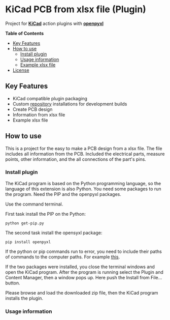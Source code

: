 # KiCad PCB from xlsx file (Plugin)
                                                                              

Project for **[KiCad](https://www.kicad.org/)** action plugins with **[openpyxl](https://pypi.org/project/openpyxl/)**

**Table of Contents**

- [Key Features](#key-features)
- [How to use](#how-to-use)
  - [Install plugin](#install-plugin)
  - [Usage information](#Usage-information)
  - [Example xlsx file](#Example-xlsx-file)
- [License](#license)

## Key Features

- KiCad compatible plugin packaging
- Custom [repository](https://github.com/peterracz73/KiCad_PCB_from_xlsx_file_-Plugin-) installations for development builds
- Create PCB design
- Information from xlsx file
- Example xlsx file

## How to use

This is a project for the easy to make a PCB design from a xlsx file. The file includes all information from the PCB. Included the electrical parts, measure points, other information, and the all connections of the part's pins.

### Install plugin

The KiCad program is based on the Python programming language, so the language of this extension is also Python. You need some packages to run the program. Need the PIP and the openpyxl packages.

Use the command terminal.

First task install the PIP on the Python:
```shell
python get-pip.py
```

The second task install the opensyxl package:

```shell
pip install openpyxl
```

If the python or pip commands run to error, you need to include their paths of commands to the computer paths.  For example [this](https://www.computerhope.com/issues/ch000549.htm).

If the two packages were installed, you close the terminal windows and open the KiCad program.  After the program is running select the Plugin and Content Manager, then a window pops up. Here push the Install from File... button.

Please browse and load the downloaded zip file, then the KiCad program installs the plugin.


### Usage information
